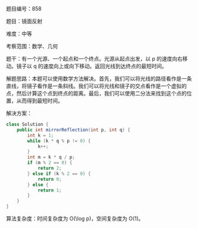 题目编号：858

题目：镜面反射

难度：中等

考察范围：数学、几何

题干：有一个光源、一个起点和一个终点。光源从起点出发，以 p 的速度向右移动。镜子以 q 的速度向上或向下移动。返回光线到达终点的最短时间。

解题思路：本题可以使用数学方法解决。首先，我们可以将光线的路径看作是一条直线，将镜子看作是一条斜线。我们可以将光线和镜子的交点看作是一个虚拟的点，然后计算这个点到终点的距离。最后，我们可以使用二分法来找到这个点的位置，从而得到最短时间。

解决方案：

```java
class Solution {
    public int mirrorReflection(int p, int q) {
        int k = 1;
        while (k * q % p != 0) {
            k++;
        }
        int m = k * q / p;
        if (m % 2 == 0) {
            return 2;
        } else if (k % 2 == 0) {
            return 0;
        } else {
            return 1;
        }
    }
}
```

算法复杂度：时间复杂度为 O(\log p)，空间复杂度为 O(1)。